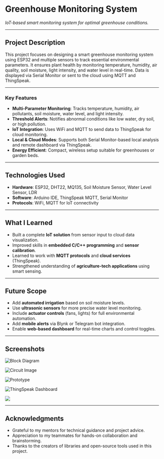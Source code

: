 # **Greenhouse Monitoring System**  
*IoT-based smart monitoring system for optimal greenhouse conditions.*  

---

## **Project Description**  
This project focuses on designing a smart greenhouse monitoring system using ESP32 and multiple sensors to track essential environmental parameters. It ensures plant health by monitoring temperature, humidity, air quality, soil moisture, light intensity, and water level in real-time. Data is displayed via Serial Monitor or sent to the cloud using MQTT and ThingSpeak.

---

### **Key Features**  
- **Multi-Parameter Monitoring**: Tracks temperature, humidity, air pollutants, soil moisture, water level, and light intensity.  
- **Threshold Alerts**: Notifies abnormal conditions like low water, dry soil, or high pollution.  
- **IoT Integration**: Uses WiFi and MQTT to send data to ThingSpeak for cloud monitoring.  
- **Local & Cloud Modes**: Supports both Serial Monitor-based local analysis and remote dashboard via ThingSpeak.  
- **Energy Efficient**: Compact, wireless setup suitable for greenhouses or garden beds.

---

## **Technologies Used**  
- **Hardware**: ESP32, DHT22, MQ135, Soil Moisture Sensor, Water Level Sensor, LDR  
- **Software**: Arduino IDE, ThingSpeak MQTT, Serial Monitor  
- **Protocols**: WiFi, MQTT for IoT connectivity  

---

## **What I Learned**  
- Built a complete **IoT solution** from sensor input to cloud data visualization.  
- Improved skills in **embedded C/C++ programming** and **sensor calibration**.  
- Learned to work with **MQTT protocols** and **cloud services** (ThingSpeak).  
- Strengthened understanding of **agriculture-tech applications** using smart sensing.

---

## **Future Scope**  
- Add **automated irrigation** based on soil moisture levels.  
- Use **ultrasonic sensors** for more precise water level monitoring.  
- Include **actuator controls** (fans, lights) for full environmental automation.  
- Add **mobile alerts** via Blynk or Telegram bot integration.  
- Enable **web-based dashboard** for real-time charts and control toggles.

---

## **Screenshots**

![Block Diagram](https://github.com/user-attachments/assets/bf955680-4710-4e68-b25a-1909272fa349)

![Circuit Image](https://github.com/user-attachments/assets/2bc7e395-0b2f-4c92-8452-e5e319f23d73)

![Prototype](https://github.com/user-attachments/assets/3061169c-d98a-46fb-a5ca-65b4bcc6767e)

![ThingSpeak Dashboard](https://github.com/user-attachments/assets/1ea066e1-cf12-4832-8955-fe4cc98a661d)

![](https://github.com/user-attachments/assets/606ce007-8df4-4037-bb8d-d0c5575ac585)

---

## **Acknowledgments**  
- Grateful to my mentors for technical guidance and project advice.  
- Appreciation to my teammates for hands-on collaboration and brainstorming.  
- Thanks to the creators of libraries and open-source tools used in this project.


